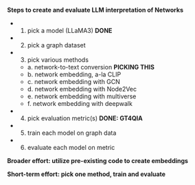 **Steps to create and evaluate LLM interpretation of Networks**

* 1. pick a model (LLaMA3) **DONE**
* 2. pick a graph dataset
* 3. pick various methods
    * a. network-to-text conversion **PICKING THIS**
    * b. network embedding, a-la CLIP
    * c. network embedding with GCN
    * d. network embedding with Node2Vec
    * e. network embedding with multiverse
    * f. network embedding with deepwalk
* 4. pick evaluation metric(s) **DONE: GT4QIA** 
* 5. train each model on graph data
* 6. evaluate each model on metric 

**Broader effort: utilize pre-existing code to create embeddings**

**Short-term effort: pick one method, train and evaluate**